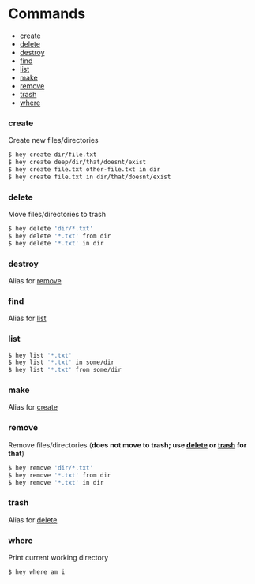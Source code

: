 # Commands

- [create](#create)
- [delete](#delete)
- [destroy](#destroy)
- [find](#find)
- [list](#list)
- [make](#make)
- [remove](#remove)
- [trash](#trash)
- [where](#where)

### create

Create new files/directories

```bash
$ hey create dir/file.txt
$ hey create deep/dir/that/doesnt/exist
$ hey create file.txt other-file.txt in dir
$ hey create file.txt in dir/that/doesnt/exist
```

### delete

Move files/directories to trash

```bash
$ hey delete 'dir/*.txt'
$ hey delete '*.txt' from dir
$ hey delete '*.txt' in dir
```

### destroy

Alias for [remove](#remove)

### find

Alias for [list](#list)

### list

```bash
$ hey list '*.txt'
$ hey list '*.txt' in some/dir
$ hey list '*.txt' from some/dir
```

### make

Alias for [create](#create)

### remove

Remove files/directories (**does not move to trash; use [delete](#delete) or [trash](#trash) for that**)

```bash
$ hey remove 'dir/*.txt'
$ hey remove '*.txt' from dir
$ hey remove '*.txt' in dir
```

### trash

Alias for [delete](#delete)

### where

Print current working directory

```bash
$ hey where am i
```
